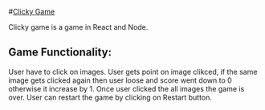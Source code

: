 #[Clicky Game](https://het1905.github.io/clickygame/)

Clicky game is a game in React and Node. 

## Game Functionality:
User have to click on images. User gets point on image clikced, if the same image gets clicked again then user loose and score went down to 0 otherwise it increase by 1. Once user clicked the all images the game is over. User can restart the game by clicking on Restart button.





